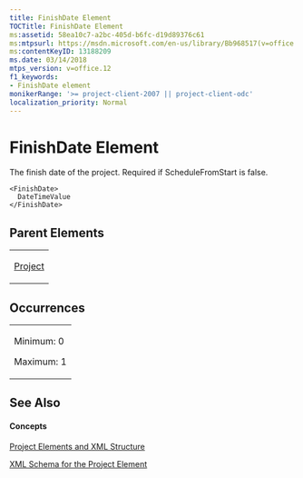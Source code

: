 ```yaml
---
title: FinishDate Element
TOCTitle: FinishDate Element
ms:assetid: 58ea10c7-a2bc-405d-b6fc-d19d89376c61
ms:mtpsurl: https://msdn.microsoft.com/en-us/library/Bb968517(v=office.12)
ms:contentKeyID: 13188209
ms.date: 03/14/2018
mtps_version: v=office.12
f1_keywords:
- FinishDate element
monikerRange: '>= project-client-2007 || project-client-odc'
localization_priority: Normal
---
```


# FinishDate Element




The finish date of the project. Required if ScheduleFromStart is false.

    <FinishDate>
      DateTimeValue
    </FinishDate>

## Parent Elements

<table>
<colgroup>
<col style="width: 100%" />
</colgroup>
<tbody>
<tr class="odd">
<td><p><a href="project-element.md">Project</a></p></td>
</tr>
</tbody>
</table>

## Occurrences

<table>
<colgroup>
<col style="width: 100%" />
</colgroup>
<tbody>
<tr class="odd">
<td><p>Minimum: 0</p>
<p>Maximum: 1</p></td>
</tr>
</tbody>
</table>

## See Also

#### Concepts

[Project Elements and XML Structure](project-elements-and-xml-structure.md)

[XML Schema for the Project Element](xml-schema-for-the-project-element.md)

